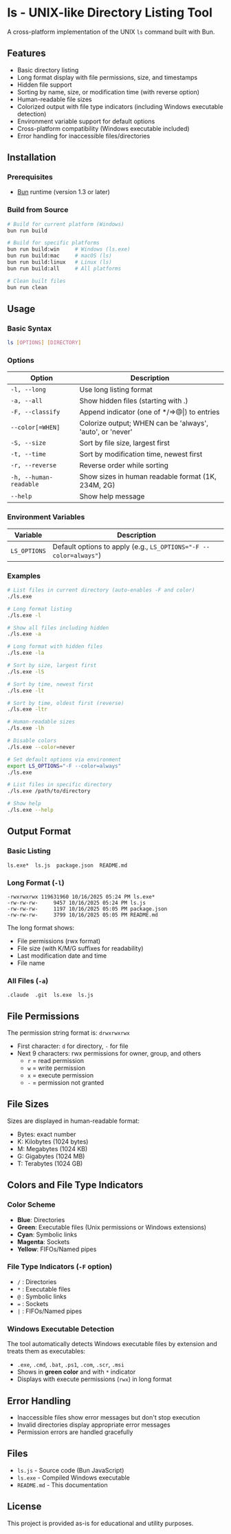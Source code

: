 # ls - UNIX-like Directory Listing Tool

A cross-platform implementation of the UNIX `ls` command built with Bun.

## Features

- Basic directory listing
- Long format display with file permissions, size, and timestamps
- Hidden file support
- Sorting by name, size, or modification time (with reverse option)
- Human-readable file sizes
- Colorized output with file type indicators (including Windows executable detection)
- Environment variable support for default options
- Cross-platform compatibility (Windows executable included)
- Error handling for inaccessible files/directories

## Installation

### Prerequisites
- [Bun](https://bun.sh/) runtime (version 1.3 or later)

### Build from Source
```bash
# Build for current platform (Windows)
bun run build

# Build for specific platforms
bun run build:win     # Windows (ls.exe)
bun run build:mac     # macOS (ls)
bun run build:linux   # Linux (ls)
bun run build:all     # All platforms

# Clean built files
bun run clean
```

## Usage

### Basic Syntax
```bash
ls [OPTIONS] [DIRECTORY]
```

### Options

| Option | Description |
|--------|-------------|
| `-l, --long` | Use long listing format |
| `-a, --all` | Show hidden files (starting with .) |
| `-F, --classify` | Append indicator (one of */=>@\|) to entries |
| `--color[=WHEN]` | Colorize output; WHEN can be 'always', 'auto', or 'never' |
| `-S, --size` | Sort by file size, largest first |
| `-t, --time` | Sort by modification time, newest first |
| `-r, --reverse` | Reverse order while sorting |
| `-h, --human-readable` | Show sizes in human readable format (1K, 234M, 2G) |
| `--help` | Show help message |

### Environment Variables

| Variable | Description |
|----------|-------------|
| `LS_OPTIONS` | Default options to apply (e.g., `LS_OPTIONS="-F --color=always"`) |

### Examples

```bash
# List files in current directory (auto-enables -F and color)
./ls.exe

# Long format listing
./ls.exe -l

# Show all files including hidden
./ls.exe -a

# Long format with hidden files
./ls.exe -la

# Sort by size, largest first
./ls.exe -lS

# Sort by time, newest first
./ls.exe -lt

# Sort by time, oldest first (reverse)
./ls.exe -ltr

# Human-readable sizes
./ls.exe -lh

# Disable colors
./ls.exe --color=never

# Set default options via environment
export LS_OPTIONS="-F --color=always"
./ls.exe

# List files in specific directory
./ls.exe /path/to/directory

# Show help
./ls.exe --help
```

## Output Format

### Basic Listing
```
ls.exe*  ls.js  package.json  README.md
```

### Long Format (`-l`)
```
-rwxrwxrwx 119631960 10/16/2025 05:24 PM ls.exe*
-rw-rw-rw-     9457 10/16/2025 05:24 PM ls.js
-rw-rw-rw-     1197 10/16/2025 05:05 PM package.json
-rw-rw-rw-     3799 10/16/2025 05:05 PM README.md
```

The long format shows:
- File permissions (rwx format)
- File size (with K/M/G suffixes for readability)
- Last modification date and time
- File name

### All Files (`-a`)
```
.claude  .git  ls.exe  ls.js
```

## File Permissions

The permission string format is: `drwxrwxrwx`

- First character: `d` for directory, `-` for file
- Next 9 characters: rwx permissions for owner, group, and others
  - `r` = read permission
  - `w` = write permission  
  - `x` = execute permission
  - `-` = permission not granted

## File Sizes

Sizes are displayed in human-readable format:
- Bytes: exact number
- K: Kilobytes (1024 bytes)
- M: Megabytes (1024 KB)
- G: Gigabytes (1024 MB)
- T: Terabytes (1024 GB)

## Colors and File Type Indicators

### Color Scheme
- **Blue**: Directories
- **Green**: Executable files (Unix permissions or Windows extensions)
- **Cyan**: Symbolic links
- **Magenta**: Sockets
- **Yellow**: FIFOs/Named pipes

### File Type Indicators (`-F` option)
- `/` : Directories
- `*` : Executable files
- `@` : Symbolic links
- `=` : Sockets
- `|` : FIFOs/Named pipes

### Windows Executable Detection
The tool automatically detects Windows executable files by extension and treats them as executables:
- `.exe`, `.cmd`, `.bat`, `.ps1`, `.com`, `.scr`, `.msi`
- Shows in **green color** and with `*` indicator
- Displays with execute permissions (`rwx`) in long format

## Error Handling

- Inaccessible files show error messages but don't stop execution
- Invalid directories display appropriate error messages
- Permission errors are handled gracefully

## Files

- `ls.js` - Source code (Bun JavaScript)
- `ls.exe` - Compiled Windows executable
- `README.md` - This documentation

## License

This project is provided as-is for educational and utility purposes.